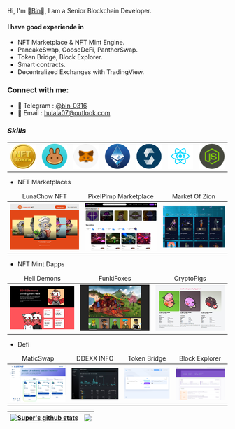 Hi, I'm 🥇[Bin](https://t.me/bin_0316/)🥇, I am a Senior Blockchain Developer.

#### I have good experiende in 
- NFT Marketplace & NFT Mint Engine.
- PancakeSwap, GooseDeFi, PantherSwap.
- Token Bridge, Block Explorer.
- Smart contracts.
- Decentralized Exchanges with TradingView.


### Connect with me:

- 💬 Telegram : [@bin_0316](https://t.me/bin_0316)
- 📧 Email : hulala07@outlook.com

### **_Skills_**
<table>
  <tr>
      <td><img src="https://github.com/bin0316/bin0316/blob/main/icons/icon_nft.png?raw=true" width="200"></td>
      <td><img src="https://github.com/bin0316/bin0316/blob/main/icons/icon_pancake.png?raw=true" width="200"></td>
      <td><img src="https://github.com/bin0316/bin0316/blob/main/icons/icon_metamask.png?raw=true" width="200"></td>
      <td><img src="https://github.com/bin0316/bin0316/blob/main/icons/eth.png?raw=true" width="200"></td>
      <td><img src="https://github.com/bin0316/bin0316/blob/main/icons/icon_solidity.png?raw=true" width="200"></td>
      <td><img src="https://github.com/bin0316/bin0316/blob/main/icons/icon_react.png?raw=true" width="200"></td>
      <td><img src="https://github.com/bin0316/bin0316/blob/main/icons/node.png?raw=true" width="200"></td>
           
  </tr>  
</table>

- NFT Marketplaces
<table>
    <thead align="center">
        <tr>
            <td>LunaChow NFT</td>
            <td>PixelPimp Marketplace</td>
            <td>Market Of Zion</td>            
        </tr>
    </thead>
    <tr>
        <td>
            <a href="https://lunachownft.com/">
                <img src="https://github.com/bin0316/bin0316/blob/main/images/lunachow.jpg?raw=true" width="300">
            </a>
        </td>        
        <td>
            <a href="https://nft.pixelpimp.io/">
                <img src="https://github.com/bin0316/bin0316/blob/main/images/pixelpimp.jpg?raw=true" width="300">
            </a>
        </td> 
        <td>
            <a href="https://marketofzion.com/">
                <img src="https://github.com/bin0316/bin0316/blob/main/images/marketofzion.jpg?raw=true" width="300">
            </a>
        </td>     
    </tr>
</table>

- NFT Mint Dapps
<table>
    <thead align="center">
        <tr>
            <td>Hell Demons</td>
            <td>FunkiFoxes</td>           
            <td>CryptoPigs</td>
        </tr>
    </thead>
    <tr>
        <td>
            <a href="https://helldemon.cryptoliveton.com/">
                <img src="https://github.com/bin0316/bin0316/blob/main/images/helldemon.jpg?raw=true" width="300">
            </a>
        </td>
        <td>
            <a href="https://funkifoxes.com/">
                <img src="https://github.com/bin0316/bin0316/blob/main/images/funkifoxes.jpg?raw=true" width="300">
            </a>
        </td> 
        <td>
            <a href="https://cryptopigs.one/#/">
                <img src="https://github.com/bin0316/bin0316/blob/main/images/cruptopigs.jpg?raw=true" width="300">
            </a>
        </td>               
    </tr>    
</table>

- Defi
<table>
    <thead align="center">
        <tr>
            <td>MaticSwap</td>
            <td>DDEXX INFO</td>
            <td>Token Bridge</td>  
            <td>Block Explorer</td> 
        </tr>
    </thead>
    <tr>
        <td>
            <a href="https://maticfront.web.app/farms">
                <img src="https://github.com/bin0316/bin0316/blob/main/images/maticswap.jpg?raw=true" width="300">
            </a>
        </td>          
        <td>
            <a href="http://analytics.ddexx.io">
                <img src="https://github.com/bin0316/bin0316/blob/main/images/info.jpg?raw=true" width="300">
            </a>
        </td>   
        <td>
            <a href="https://theporinibridge.com/bridge">
                <img src="https://github.com/bin0316/bin0316/blob/main/images/tokenbridge.jpg?raw=true" width="300">
            </a>
        </td> 
        <td>
            <a href="https://porini.xyz/">
                <img src="https://github.com/bin0316/bin0316/blob/main/images/blockexplore.jpg?raw=true" width="300">
            </a>
        </td> 
    </tr>  
</table>

| <a href="https://github.com/bin0316?tab=repositories"><img align="center" src="https://github-readme-stats.vercel.app/api?username=bin0316&show_icons=true&include_all_commits=true&theme=buefy&hide_border=true" alt="Super's github stats" /> </a>| <a href="https://github.com/bin0316?tab=repositories"><img align="center" src="https://github-readme-stats.vercel.app/api/top-langs/?username=bin0316&layout=compact&theme=buefy&hide_border=true" /> </a> |
| ------------- | ------------- |


